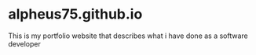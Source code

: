 # alpheus75.github.io
This is my portfolio website that describes what i have done as a software developer
